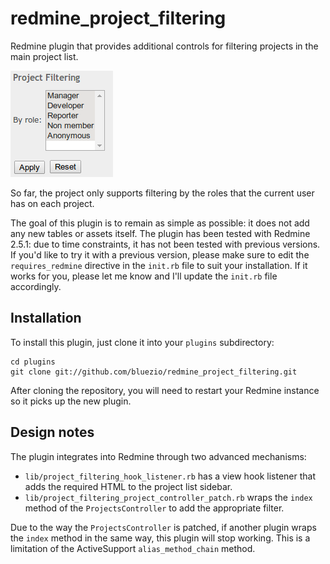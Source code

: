redmine_project_filtering
=========================

Redmine plugin that provides additional controls for filtering projects in the main project list.

![Screenshot of the extended sidebar](doc/images/project_filtering.png)

So far, the project only supports filtering by the roles that the current user has on each project.

The goal of this plugin is to remain as simple as possible: it does not add any new tables or assets itself. The plugin has been tested with Redmine 2.5.1: due to time constraints, it has not been tested with previous versions. If you'd like to try it with a previous version, please make sure to edit the `requires_redmine` directive in the `init.rb` file to suit your installation. If it works for you, please let me know and I'll update the `init.rb` file accordingly.

Installation
------------

To install this plugin, just clone it into your `plugins` subdirectory:

    cd plugins
    git clone git://github.com/bluezio/redmine_project_filtering.git

After cloning the repository, you will need to restart your Redmine instance so it picks up the new plugin.

Design notes
------------

The plugin integrates into Redmine through two advanced mechanisms:

* `lib/project_filtering_hook_listener.rb` has a view hook listener that adds the required HTML to the project list sidebar.
* `lib/project_filtering_project_controller_patch.rb` wraps the `index` method of the `ProjectsController` to add the appropriate filter.

Due to the way the `ProjectsController` is patched, if another plugin wraps the `index` method in the same way, this plugin will stop working. This is a limitation of the ActiveSupport `alias_method_chain` method.
